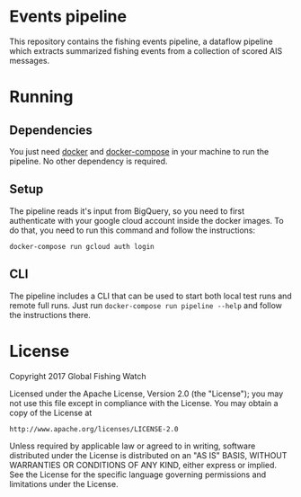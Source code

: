 # Events pipeline

This repository contains the fishing events pipeline, a dataflow pipeline which
extracts summarized fishing events from a collection of scored AIS messages.

# Running

## Dependencies

You just need [docker](https://www.docker.com/) and
[docker-compose](https://docs.docker.com/compose/) in your machine to run the
pipeline. No other dependency is required.

## Setup

The pipeline reads it's input from BigQuery, so you need to first authenticate
with your google cloud account inside the docker images. To do that, you need
to run this command and follow the instructions:

```
docker-compose run gcloud auth login
```

## CLI

The pipeline includes a CLI that can be used to start both local test runs and
remote full runs. Just run `docker-compose run pipeline --help` and follow the
instructions there.

# License

Copyright 2017 Global Fishing Watch

Licensed under the Apache License, Version 2.0 (the "License");
you may not use this file except in compliance with the License.
You may obtain a copy of the License at

    http://www.apache.org/licenses/LICENSE-2.0

Unless required by applicable law or agreed to in writing, software
distributed under the License is distributed on an "AS IS" BASIS,
WITHOUT WARRANTIES OR CONDITIONS OF ANY KIND, either express or implied.
See the License for the specific language governing permissions and
limitations under the License.
